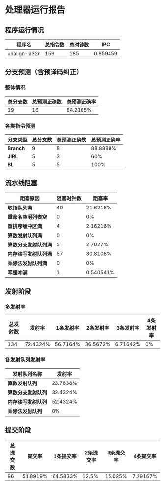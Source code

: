 # 处理器运行报告
## 程序运行情况
|程序名|总指令数|总时钟数|IPC|
|---|---|---|---|
|unalign-la32r|159|185|0.859459|

## 分支预测（含预译码纠正）
### 整体情况
|总分支数|总预测正确数|总预测正确率|
|---|---|---|
|19|16|84.2105%|

### 各类指令预测
|分支类型|总分支数|总预测正确数|总预测正确率|
|---|---|---|---|
|**Branch**| 9 | 8 | 88.8889%|
|**JIRL**| 5 | 3 | 60%|
|**BL**| 5 | 5 | 100%|

## 流水线阻塞
|阻塞原因|阻塞时钟数|阻塞率|
|---|---|---|
|**取指队列满**| 40 | 21.6216%|
|**重命名空闲列表空**|0 | 0%|
|**重排序缓冲区满**|4 | 2.16216%|
|**算数发射队列满**|0 | 0%|
|**算数分支发射队列满**|5 | 2.7027%|
|**内存读写发射队列满**|57 | 30.8108%|
|**乘除法发射队列满**|0 | 0%|
|**写缓冲满**|1 | 0.540541%|

## 发射阶段
### 多发射率
|总发射数|发射率|1条发射率|2条发射率|3条发射率|4条发射率|
|---|---|---|---|---|---|
|134|72.4324%|56.7164%|36.5672%|6.71642%|0%|

### 各发射队列发射率
|发射队列名称|发射率|
|---|---|
|**算数发射队列**|23.7838%|
|**算数分支发射队列**|32.4324%|
|**内存读写发射队列**|52.4324%|
|**乘除法发射队列**|0%|

## 提交阶段
|总提交数|提交率|1条提交率|2条提交率|3条提交率|4条提交率|
|---|---|---|---|---|---|
|96|51.8919%|64.5833%|12.5%|15.625%|7.29167%|
